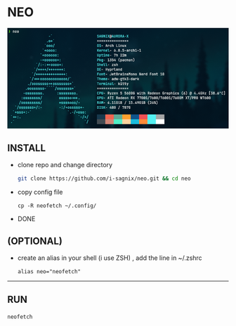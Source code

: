 # NEO

!["Alt text"](neofetch_img.png)

## INSTALL
* clone repo and change directory
  ```bash
  git clone https://github.com/i-sagnix/neo.git && cd neo
* copy config file
  ```
  cp -R neofetch ~/.config/
* DONE

## (OPTIONAL)
* create an alias in your shell (i use ZSH)
  , add the line in ~/.zshrc
  ```
  alias neo="neofetch"
____

## RUN
  ```
  neofetch
